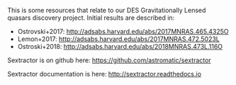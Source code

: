 
This is some resources that relate to our DES Gravitationally Lensed quasars discovery project. Initial results are described in:

* Ostrovski+2017: http://adsabs.harvard.edu/abs/2017MNRAS.465.4325O
* Lemon+2017: http://adsabs.harvard.edu/abs/2017MNRAS.472.5023L
* Ostroski+2018: http://adsabs.harvard.edu/abs/2018MNRAS.473L.116O

Sextractor is on github here: https://github.com/astromatic/sextractor

Sextractor documentation is here: http://sextractor.readthedocs.io
